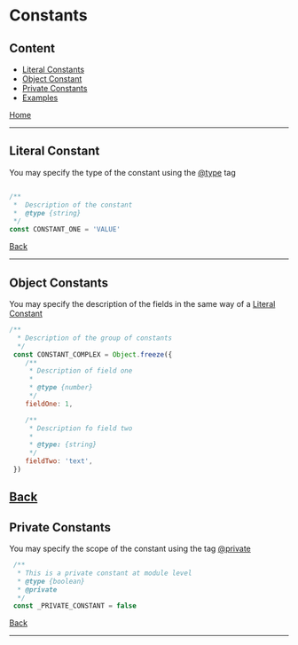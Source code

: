 # Constants

## Content

* [Literal Constants](#literal-constant) 
* [Object Constant](#object-constants)
* [Private Constants](#private-constants)
* [Examples](../lib/constants.js)

[Home](../README.md)

---

## Literal Constant

You may specify the type of the constant using the [@type](https://jsdoc.app/tags-type.html) tag

```javascript

/**
 *  Description of the constant 
 *  @type {string}
 */
const CONSTANT_ONE = 'VALUE'

```

[Back](#content)

---

## Object Constants

You may specify the description of the fields in the same way of a [Literal Constant](#literal-constant)

```javascript
/**
  * Description of the group of constants
  */
 const CONSTANT_COMPLEX = Object.freeze({
    /**
     * Description of field one
     *
     * @type {number}
     */
    fieldOne: 1,

    /**
     * Description fo field two
     *
     * @type: {string}
     */
    fieldTwo: 'text',
 })
```

[Back](#content)
---

## Private Constants

You may specify the scope of the constant using the tag [@private](https://jsdoc.app/tags-private.html)

```javascript
 /**
  * This is a private constant at module level
  * @type {boolean}
  * @private
  */
 const _PRIVATE_CONSTANT = false
```

[Back](#content)

---